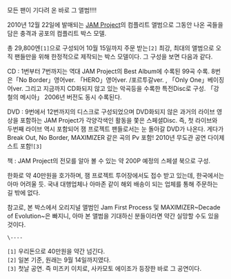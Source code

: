 모든 팬이 기다려 온 바로 그 앨범!!!!

2010년 12월 22일에 발매되는 [JAM Project](JAM%20Project.md)의 컴플리트 앨범으로 그동안 나온 곡들을
담은 충격과 공포의 컴플리트 박스 모델.

총 29,800엔`[1]`으로 구성되어 10월 15일까지 주문 받는`[2]` 최강, 최대의 앨범으로 오직 팬들만을 위해 한정적으로 제작되는
박스 모델이다. 그 구성을 보면 다음과 같다.

CD : 1번부터 7번까지는 역대 JAM Project의 Best Album에 수록된 99곡 수록. 8번은「No Border」영어ver.
「HERO」영어ver. /포르투갈ver. , 「Only One」베이징어ver. 그리고 지금까지 CD화되지 않고 있는 악곡등을 수록한
특전Disc로 구성. 「강철의 메시아」 2006년 버전도 동시 수록된다.  

DVD : 9번에서 12번까지의 디스크로 구성되었으며 DVD화되지 않은 과거의 라이브 영상을 포함하는 JAM Project가 각양각색인
활동을 쫓은 스페셜Disc. 즉, 첫 라이브와 두번째 라이브 역시 포함되어 잼 프로젝트 팬들로서는 눈 돌아갈 DVD가 나온다. 게다가
Break Out, No Border, MAXIMIZER 같은 곡의 Pv 포함! 2010년 무도관 공연 다이제스트 포함!`[3]`

책 : JAM Project의 전모를 알아 볼 수 있는 약 200P 예정의 스페셜 북으로 구성.  

한화로 약 40만원을 호가하며, 잼 프로젝트 투어장에서도 접수 받고 있는데, 한국에서는 아마 어려울 듯. 국내 대행업체나 아마존 같이 해외
배송이 되는 업체를 통해 주문하는 길 밖에 없다.  

참고로, 본 박스에서 오리지널 앨범인 Jam First Process 및 MAXIMIZER~Decade of Evolution~은 빠지니,
아마 본 앨범을 기대하신 분들이라면 약간 실망할 수도 있을 것이다.  

`\----`

`[1]` 우리돈으로 40만원을 약간 넘긴다.  
`[2]` 일본 기준, 원래는 9월 14일까지였다.  
`[3]` 첫날 공연. 즉 미즈키 이치로, 사카모토 에이조가 등장한 바로 그 공연이다.

